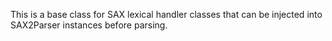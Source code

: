 This is a base class for SAX lexical handler classes that can be injected into SAX2Parser instances before parsing.
